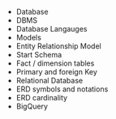 - Database
- DBMS
- Database Langauges 
- Models
- Entity Relationship Model
- Start Schema
- Fact / dimension tables
- Primary and foreign Key
- Relational Database 
- ERD symbols and notations 
- ERD cardinality 
- BigQuery 




